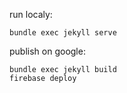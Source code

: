 run localy:

```
bundle exec jekyll serve
```

publish on google:

```
bundle exec jekyll build
firebase deploy
```
